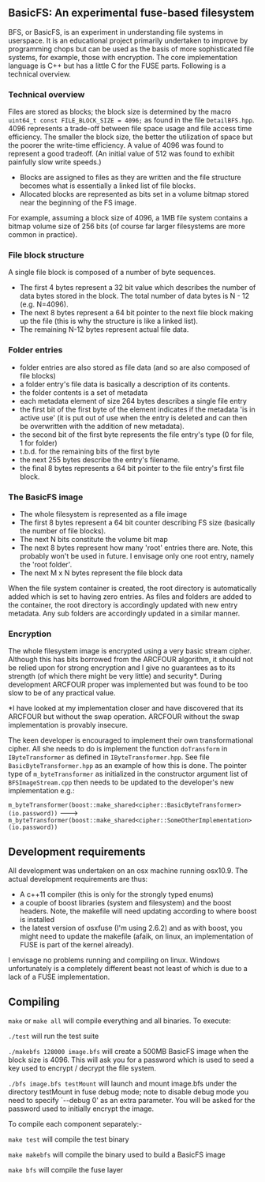 BasicFS: An experimental fuse-based filesystem
----------------------------------------------

BFS, or BasicFS, is an experiment in understanding file 
systems in userspace. It is an educational project primarily undertaken 
to improve by programming chops but can be used as the basis of more 
sophisticated file systems, for example, those with encryption. 
The core implementation language is C++ but has a little C for the FUSE parts.
Following is a technical overview.

### Technical overview

Files are stored as blocks; the block size is determined by the macro
`uint64_t const FILE_BLOCK_SIZE = 4096;` as found in the file `DetailBFS.hpp`. 4096 represents 
a trade-off between file space usage and file access time efficiency. The smaller
the block size, the better the utilization of space but the poorer 
the write-time efficiency. A value of 4096 was found to represent a good tradeoff. (An
initial value of 512 was found to exhibit painfully slow write speeds.)

- Blocks are assigned to files as they are written and the file structure becomes 
what is essentially a linked list of file blocks. 
- Allocated blocks are represented as bits set in a volume bitmap stored near the beginning of the FS image.

For example, assuming a block size of 4096, a 1MB file system contains a bitmap volume size
of 256 bits (of course far larger filesystems are more common in practice).

### File block structure

A single file block is composed of a number of byte sequences.

- The first 4 bytes represent a 32 bit value which describes the number of data bytes stored
in the block. The total number of data bytes is N - 12 (e.g. N=4096).
- The next 8 bytes represent a 64 bit pointer to the next file block making up the file 
(this is why the structure is like a linked list).
- The remaining N-12 bytes represent actual file data.

### Folder entries

- folder entries are also stored as file data (and so are also composed of file blocks)
- a folder entry's file data is basically a description of its contents. 
- the folder contents is a set of metadata
- each metadata element of size 264 bytes describes a single file entry
- the first bit of the first byte of the element indicates if the metadata 'is in active use' (it is put out of use 
when the entry is deleted and can then be overwritten with the addition of new metadata).
- the second bit of the first byte represents the file entry's type (0 for file, 1 for folder) 
- t.b.d. for the remaining bits of the first byte 
- the next 255 bytes describe the entry's filename. 
- the final 8 bytes represents a 64 bit pointer to the file entry's first file block.

### The BasicFS image

- The whole filesystem is represented as a file image
- The first 8 bytes represent a 64 bit counter describing FS size (basically the number of file blocks).
- The next N bits constitute the volume bit map
- The next 8 bytes represent how many 'root' entries there are. Note, this probably won't be used in future.
I envisage only one root entry, namely the 'root folder'.
- The next M x N bytes represent the file block data

When the file system container is created, the root directory is automatically
added which is set to having zero entries. As files and folders are added to
the container, the root directory is accordingly updated with new entry metadata. 
Any sub folders are accordingly updated in a similar manner.

### Encryption

The whole filesystem image is encrypted using a very basic stream cipher. Although this has 
bits borrowed from the ARCFOUR algorithm, it should not be relied upon for strong encryption 
and I give no guarantees as to its strength (of which there might be very little) and security*.
During development ARCFOUR proper was implemented but was found to be too slow to be of any practical value.

*I have looked at my implementation closer and have discovered that its ARCFOUR but without
the swap operation. ARCFOUR without the swap implementation is provably insecure.

The keen developer is encouraged to implement their own transformational cipher. All she 
needs to do is implement the function `doTransform` in `IByteTransformer` as defined in `IByteTransformer.hpp`.
See file `BasicByteTransformer.hpp` as an example of how this is done. The pointer type of `m_byteTransformer`
as initialized in the constructor argument list of `BFSImageStream.cpp` then needs to be updated to
the developer's new implementation e.g.:

`m_byteTransformer(boost::make_shared<cipher::BasicByteTransformer>(io.password))` --->
`m_byteTransformer(boost::make_shared<cipher::SomeOtherImplementation>(io.password))`

Development requirements
------------------------

All development was undertaken on an osx machine running osx10.9.
The actual development requirements are thus:

- A c++11 compiler (this is only for the strongly typed enums)
- a couple of boost libraries (system and filesystem) and the boost headers. Note, the makefile will need 
updating according to where boost is installed
- the latest version of osxfuse (I'm using 2.6.2) and as with boost, you might need to update the makefile
(afaik, on linux, an implementation of FUSE is part of the kernel already).

I envisage no problems running and compiling on linux. Windows unfortunately is a completely different beast
not least of which is due to a lack of a FUSE implementation.

Compiling
---------

`make` or `make all` will compile everything and all binaries. To execute:

`./test` will run the test suite

`./makebfs 128000 image.bfs` will create a 500MB BasicFS image when the block
size is 4096. This will ask you for a password which is
used to seed a key used to encrypt / decrypt the file system.

`./bfs image.bfs testMount` will launch and mount image.bfs under 
the directory testMount in fuse debug mode; note to disable debug
mode you need to specify `--debug 0' as an extra parameter. 
You will be asked for the password used to initially
encrypt the image.

To compile each component separately:-

`make test` will compile the test binary

`make makebfs` will compile the binary used to build a BasicFS image

`make bfs` will compile the fuse layer

